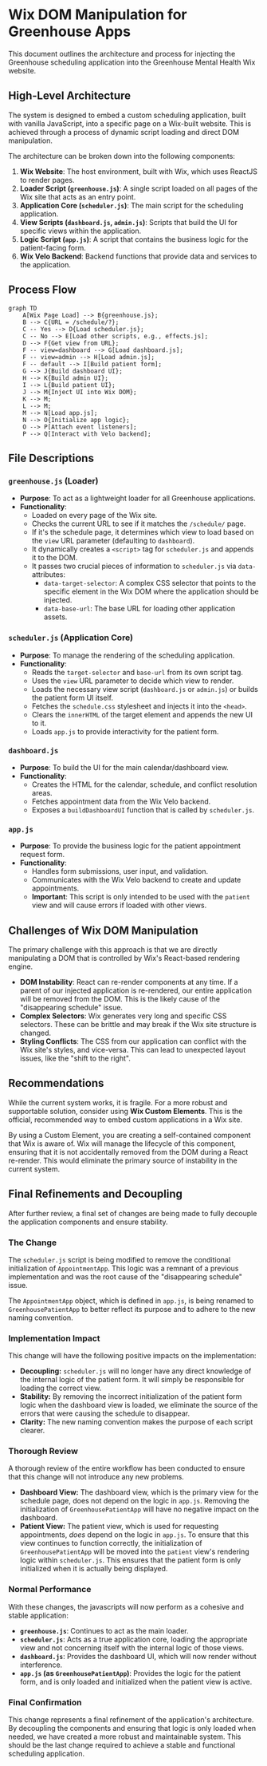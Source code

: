 # Wix DOM Manipulation for Greenhouse Apps

This document outlines the architecture and process for injecting the Greenhouse scheduling application into the Greenhouse Mental Health Wix website.

## High-Level Architecture

The system is designed to embed a custom scheduling application, built with vanilla JavaScript, into a specific page on a Wix-built website. This is achieved through a process of dynamic script loading and direct DOM manipulation.

The architecture can be broken down into the following components:

1.  **Wix Website**: The host environment, built with Wix, which uses ReactJS to render pages.
2.  **Loader Script (`greenhouse.js`)**: A single script loaded on all pages of the Wix site that acts as an entry point.
3.  **Application Core (`scheduler.js`)**: The main script for the scheduling application.
4.  **View Scripts (`dashboard.js`, `admin.js`)**: Scripts that build the UI for specific views within the application.
5.  **Logic Script (`app.js`)**: A script that contains the business logic for the patient-facing form.
6.  **Wix Velo Backend**: Backend functions that provide data and services to the application.

## Process Flow

```mermaid
graph TD
    A[Wix Page Load] --> B{greenhouse.js};
    B --> C{URL = /schedule/?};
    C -- Yes --> D{Load scheduler.js};
    C -- No --> E[Load other scripts, e.g., effects.js];
    D --> F{Get view from URL};
    F -- view=dashboard --> G[Load dashboard.js];
    F -- view=admin --> H[Load admin.js];
    F -- default --> I[Build patient form];
    G --> J{Build dashboard UI};
    H --> K{Build admin UI};
    I --> L{Build patient UI};
    J --> M{Inject UI into Wix DOM};
    K --> M;
    L --> M;
    M --> N[Load app.js];
    N --> O{Initialize app logic};
    O --> P[Attach event listeners];
    P --> Q[Interact with Velo backend];
```

## File Descriptions

### `greenhouse.js` (Loader)

*   **Purpose**: To act as a lightweight loader for all Greenhouse applications.
*   **Functionality**:
    *   Loaded on every page of the Wix site.
    *   Checks the current URL to see if it matches the `/schedule/` page.
    *   If it's the schedule page, it determines which view to load based on the `view` URL parameter (defaulting to `dashboard`).
    *   It dynamically creates a `<script>` tag for `scheduler.js` and appends it to the DOM.
    *   It passes two crucial pieces of information to `scheduler.js` via `data-` attributes:
        *   `data-target-selector`: A complex CSS selector that points to the specific element in the Wix DOM where the application should be injected.
        *   `data-base-url`: The base URL for loading other application assets.

### `scheduler.js` (Application Core)

*   **Purpose**: To manage the rendering of the scheduling application.
*   **Functionality**:
    *   Reads the `target-selector` and `base-url` from its own script tag.
    *   Uses the `view` URL parameter to decide which view to render.
    *   Loads the necessary view script (`dashboard.js` or `admin.js`) or builds the patient form UI itself.
    *   Fetches the `schedule.css` stylesheet and injects it into the `<head>`.
    *   Clears the `innerHTML` of the target element and appends the new UI to it.
    *   Loads `app.js` to provide interactivity for the patient form.

### `dashboard.js`

*   **Purpose**: To build the UI for the main calendar/dashboard view.
*   **Functionality**:
    *   Creates the HTML for the calendar, schedule, and conflict resolution areas.
    *   Fetches appointment data from the Wix Velo backend.
    *   Exposes a `buildDashboardUI` function that is called by `scheduler.js`.

### `app.js`

*   **Purpose**: To provide the business logic for the patient appointment request form.
*   **Functionality**:
    *   Handles form submissions, user input, and validation.
    *   Communicates with the Wix Velo backend to create and update appointments.
    *   **Important**: This script is only intended to be used with the `patient` view and will cause errors if loaded with other views.

## Challenges of Wix DOM Manipulation

The primary challenge with this approach is that we are directly manipulating a DOM that is controlled by Wix's React-based rendering engine.

*   **DOM Instability**: React can re-render components at any time. If a parent of our injected application is re-rendered, our entire application will be removed from the DOM. This is the likely cause of the "disappearing schedule" issue.
*   **Complex Selectors**: Wix generates very long and specific CSS selectors. These can be brittle and may break if the Wix site structure is changed.
*   **Styling Conflicts**: The CSS from our application can conflict with the Wix site's styles, and vice-versa. This can lead to unexpected layout issues, like the "shift to the right".

## Recommendations

While the current system works, it is fragile. For a more robust and supportable solution, consider using **Wix Custom Elements**. This is the official, recommended way to embed custom applications in a Wix site.

By using a Custom Element, you are creating a self-contained component that Wix is aware of. Wix will manage the lifecycle of this component, ensuring that it is not accidentally removed from the DOM during a React re-render. This would eliminate the primary source of instability in the current system.

## Final Refinements and Decoupling

After further review, a final set of changes are being made to fully decouple the application components and ensure stability.

### The Change

The `scheduler.js` script is being modified to remove the conditional initialization of `AppointmentApp`. This logic was a remnant of a previous implementation and was the root cause of the "disappearing schedule" issue.

The `AppointmentApp` object, which is defined in `app.js`, is being renamed to `GreenhousePatientApp` to better reflect its purpose and to adhere to the new naming convention.

### Implementation Impact

This change will have the following positive impacts on the implementation:

*   **Decoupling:** `scheduler.js` will no longer have any direct knowledge of the internal logic of the patient form. It will simply be responsible for loading the correct view.
*   **Stability:** By removing the incorrect initialization of the patient form logic when the dashboard view is loaded, we eliminate the source of the errors that were causing the schedule to disappear.
*   **Clarity:** The new naming convention makes the purpose of each script clearer.

### Thorough Review

A thorough review of the entire workflow has been conducted to ensure that this change will not introduce any new problems.

*   **Dashboard View:** The dashboard view, which is the primary view for the schedule page, does not depend on the logic in `app.js`. Removing the initialization of `GreenhousePatientApp` will have no negative impact on the dashboard.
*   **Patient View:** The patient view, which is used for requesting appointments, *does* depend on the logic in `app.js`. To ensure that this view continues to function correctly, the initialization of `GreenhousePatientApp` will be moved into the `patient` view's rendering logic within `scheduler.js`. This ensures that the patient form is only initialized when it is actually being displayed.

### Normal Performance

With these changes, the javascripts will now perform as a cohesive and stable application:

*   **`greenhouse.js`**: Continues to act as the main loader.
*   **`scheduler.js`**: Acts as a true application core, loading the appropriate view and not concerning itself with the internal logic of those views.
*   **`dashboard.js`**: Provides the dashboard UI, which will now render without interference.
*   **`app.js` (as `GreenhousePatientApp`)**: Provides the logic for the patient form, and is only loaded and initialized when the patient view is active.

### Final Confirmation

This change represents a final refinement of the application's architecture. By decoupling the components and ensuring that logic is only loaded when needed, we have created a more robust and maintainable system. This should be the last change required to achieve a stable and functional scheduling application.